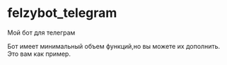 # felzybot_telegram
Мой бот для телеграм

Бот имеет минимальный объем функций,но вы можете их дополнить. Это вам как пример.

